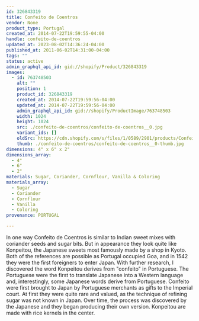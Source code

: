 ```yaml
---
id: 326843319
title: Confeito de Coentros
vendor: None
product_type: Portugal
created_at: 2014-07-22T19:59:55-04:00
handle: confeito-de-coentros
updated_at: 2023-08-02T14:36:24-04:00
published_at: 2011-06-02T14:31:00-04:00
tags: ""
status: active
admin_graphql_api_id: gid://shopify/Product/326843319
images:
  - id: 763748503
    alt: ""
    position: 1
    product_id: 326843319
    created_at: 2014-07-22T19:59:56-04:00
    updated_at: 2014-07-22T19:59:56-04:00
    admin_graphql_api_id: gid://shopify/ProductImage/763748503
    width: 1024
    height: 1024
    src: ./confeito-de-coentros/confeito-de-coentros__0.jpg
    variant_ids: []
    oldSrc: https://cdn.shopify.com/s/files/1/0589/2901/products/Confeito-de-Coentros.jpeg?v=1406073596
    thumb: ./confeito-de-coentros/confeito-de-coentros__0-thumb.jpg
dimensions: 4" x 6" x 2"
dimensions_array:
  - 4"
  - 6"
  - 2"
materials: Sugar, Coriander, Cornflour, Vanilla & Coloring
materials_array:
  - Sugar
  - Coriander
  - Cornflour
  - Vanilla
  - Coloring
provenance: PORTUGAL

---
```


In one way Confeito de Coentros is similar to Indian sweet mixes with coriander seeds and sugar bits. But in appearance they look quite like Konpeitou, the Japanese sweets most famously made by a shop in Kyoto. Both of the references are possible as Portugal occupied Goa, and in 1542 they were the first foreigners to enter Japan. With further research, I discovered the word Konpeitou derives from "confeito" in Portuguese. The Portuguese were the first to translate Japanese into a Western language and, interestingly, some Japanese words derive from Portuguese. Confeito were first brought to Japan by Portuguese merchants as gifts to the Imperial court. At first they were quite rare and valued, as the technique of refining sugar was not known in Japan. Over time, the process was discovered by the Japanese and they began producing their own version. Konpeitou are made with rice kernels in the center.